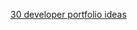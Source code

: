 [30 developer portfolio ideas](https://dev.to/allthecode/30-developer-portfolio-project-ideas-3kh5)
